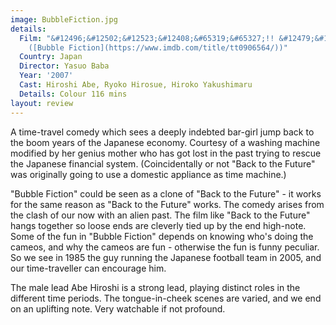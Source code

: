 ```yaml
---
image: BubbleFiction.jpg
details:
  Film: "&#12496;&#12502;&#12523;&#12408;&#65319;&#65327;!! &#12479;&#12452;&#12512;&#12510;&#12471;&#12531;&#12399;&#12489;&#12521;&#12512;&#24335;
    ([Bubble Fiction](https://www.imdb.com/title/tt0906564/))"
  Country: Japan
  Director: Yasuo Baba
  Year: '2007'
  Cast: Hiroshi Abe, Ryoko Hirosue, Hiroko Yakushimaru
  Details: Colour 116 mins
layout: review
---
```

A time-travel comedy which sees a deeply indebted bar-girl jump back to the boom years of the Japanese economy. Courtesy of a washing machine modified by her genius mother who has got lost in the past trying to rescue the Japanese financial system. (Coincidentally or not "Back to the Future" was originally going to use a domestic appliance as time machine.)

"Bubble Fiction" could be seen as a clone of "Back to the Future" - it works for the same reason as "Back to the Future" works. The comedy arises from the clash of our now with an alien past. The film like "Back to the Future" hangs together so loose ends are cleverly tied up by the end high-note. Some of the fun in "Bubble Fiction" depends on knowing who's doing the cameos, and why the cameos are fun - otherwise the fun is funny peculiar. So we see in 1985 the guy running the Japanese football team in 2005, and our time-traveller can encourage him.

The male lead Abe Hiroshi is a strong lead, playing distinct roles in the different time periods. The tongue-in-cheek scenes are varied, and we end on an uplifting note. Very watchable if not profound.
